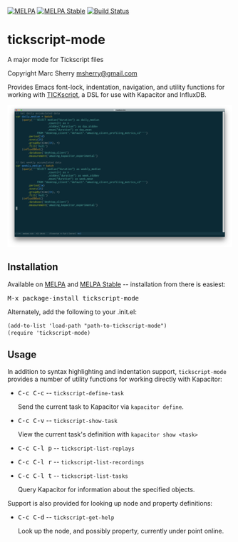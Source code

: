 [![MELPA](https://melpa.org/packages/tickscript-mode-badge.svg)](https://melpa.org/#/tickscript-mode)
[![MELPA Stable](https://stable.melpa.org/packages/tickscript-mode-badge.svg)](https://stable.melpa.org/#/tickscript-mode)
[![Build Status](https://travis-ci.org/msherry/tickscript-mode.svg?branch=master)](https://travis-ci.org/msherry/tickscript-mode)

# tickscript-mode
A major mode for Tickscript files

Copyright Marc Sherry <msherry@gmail.com>

Provides Emacs font-lock, indentation, navigation, and utility functions for
working with [TICKscript](https://docs.influxdata.com/kapacitor/v1.3/tick/), a
DSL for use with Kapacitor and InfluxDB.

![tickscript-mode](images/tickscript-mode-2.png "tickscript-mode")

## Installation

Available on [MELPA](https://melpa.org/) and [MELPA
Stable](https://stable.melpa.org/) -- installation from there is easiest:

<kbd>M-x package-install tickscript-mode</kbd>

Alternately, add the following to your .init.el:

```elisp
(add-to-list 'load-path "path-to-tickscript-mode")
(require 'tickscript-mode)
```

## Usage

In addition to syntax highlighting and indentation support,
`tickscript-mode` provides a number of utility functions for working
directly with Kapacitor:

* <kbd>C-c C-c</kbd> -- `tickscript-define-task`

  Send the current task to Kapacitor via `kapacitor define`.

* <kbd>C-c C-v</kbd> -- `tickscript-show-task`

  View the current task's definition with `kapacitor show <task>`

* <kbd>C-c C-l p</kbd> -- `tickscript-list-replays`
* <kbd>C-c C-l r</kbd> -- `tickscript-list-recordings`
* <kbd>C-c C-l t</kbd> -- `tickscript-list-tasks`

  Query Kapacitor for information about the specified objects.

Support is also provided for looking up node and property definitions:

* <kbd>C-c C-d</kbd> -- `tickscript-get-help`

  Look up the node, and possibly property, currently under point online.
